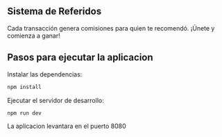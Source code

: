 

## Sistema de Referidos

Cada transacción genera comisiones para quien te recomendó. ¡Únete y comienza a ganar!

## Pasos para ejecutar la aplicacion

Instalar las dependencias:

```bash
npm install
```

Ejecutar el servidor de desarrollo:

```bash
npm run dev
```

La aplicacion levantara en el puerto 8080